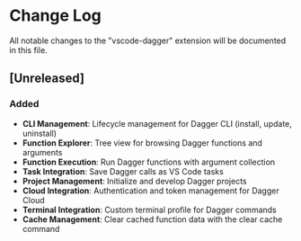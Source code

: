 # Change Log

All notable changes to the "vscode-dagger" extension will be documented in this file.

## [Unreleased]

### Added
- **CLI Management**: Lifecycle management for Dagger CLI (install, update, uninstall)
- **Function Explorer**: Tree view for browsing Dagger functions and arguments
- **Function Execution**: Run Dagger functions with argument collection
- **Task Integration**: Save Dagger calls as VS Code tasks
- **Project Management**: Initialize and develop Dagger projects
- **Cloud Integration**: Authentication and token management for Dagger Cloud
- **Terminal Integration**: Custom terminal profile for Dagger commands
- **Cache Management**: Clear cached function data with the clear cache command